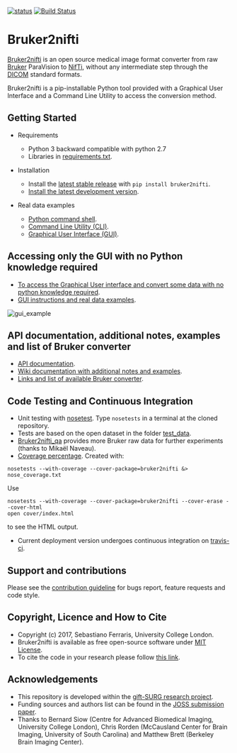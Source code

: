 [![status](http://joss.theoj.org/papers/2ee6a3a3b1a4d8df1633f601bf2b0ffe/status.svg)](http://joss.theoj.org/papers/2ee6a3a3b1a4d8df1633f601bf2b0ffe)
[![Build Status](https://travis-ci.org/SebastianoF/bruker2nifti.svg?branch=master)](https://travis-ci.org/SebastianoF/bruker2nifti)

# Bruker2nifti

[Bruker2nifti](https://github.com/SebastianoF/bruker2nifti) is an open source medical image format converter from raw [Bruker](http://imaging.mrc-cbu.cam.ac.uk/imaging/FormatBruker) 
ParaVision to [NifTi](https://nifti.nimh.nih.gov/nifti-1), without any intermediate step through the [DICOM](http://dicom.nema.org/standard.html) standard formats.

Bruker2nifti is a pip-installable Python tool provided with a Graphical User Interface and a Command Line Utility to access the conversion method.

## Getting Started
+ Requirements
    - Python 3 backward compatible with python 2.7
    - Libraries in [requirements.txt](https://github.com/SebastianoF/bruker2nifti/blob/master/requirements.txt).

+ Installation
    - Install the [latest stable release](https://github.com/SebastianoF/bruker2nifti/releases) with `pip install bruker2nifti`.
    - [Install the latest development version](https://github.com/SebastianoF/bruker2nifti/wiki/Installing-stable-version-and-development-version).

+ Real data examples
    - [Python command shell](https://github.com/SebastianoF/bruker2nifti/wiki/Example:-use-bruker2nifti-via-Python-command-shell).
    - [Command Line Utility (CLI)](https://github.com/SebastianoF/bruker2nifti/wiki/Example:-use-bruker2nifti-via-Command-Line-Utility).
    - [Graphical User Interface (GUI)](https://github.com/SebastianoF/bruker2nifti/wiki/Graphical-User-Interface-Examples).

## Accessing only the GUI with no Python knowledge required
+ [To access the Graphical User interface and convert some data with no python knowledge required](https://github.com/SebastianoF/bruker2nifti/wiki/Up-and-running-for-non-Python-developers).
+ [GUI instructions and real data examples](https://github.com/SebastianoF/bruker2nifti/wiki/Graphical-User-Interface-Examples).


![gui_example](https://github.com/SebastianoF/bruker2nifti/blob/master/screenshots/gui_version_101.jpg)

## API documentation, additional notes, examples and list of Bruker converter
+ [API documentation](http://bruker2nifti.readthedocs.io/en/latest/).
+ [Wiki documentation with additional notes and examples](https://github.com/SebastianoF/bruker2nifti/wiki).
+ [Links and list of available Bruker converter](https://github.com/SebastianoF/bruker2nifti/wiki/References).

## Code Testing and Continuous Integration

+ Unit testing with [nosetest](http://pythontesting.net/framework/nose/nose-introduction/). 
Type `nosetests` in a terminal at the cloned repository.
+ Tests are based on the open dataset in the folder 
[test_data](https://github.com/SebastianoF/bruker2nifti/tree/master/test_data).
+ [Bruker2nifti_qa](https://gitlab.com/naveau/bruker2nifti_qa/tree/master) provides more Bruker raw data for further experiments (thanks to Mikaël Naveau).
+ [Coverage percentage](https://github.com/SebastianoF/bruker2nifti/blob/master/nose_coverage.txt). Created with:
```
nosetests --with-coverage --cover-package=bruker2nifti &> nose_coverage.txt
```
Use
```
nosetests --with-coverage --cover-package=bruker2nifti --cover-erase --cover-html
open cover/index.html 
```
to see the HTML output.

+ Current deployment version undergoes continuous integration on [travis-ci](https://travis-ci.org/SebastianoF/bruker2nifti).

## Support and contributions
Please see the [contribution guideline](https://github.com/SebastianoF/bruker2nifti/blob/master/CONTRIBUTE.md) for bugs report,
feature requests and code style.

## Copyright, Licence and How to Cite 
+ Copyright (c) 2017, Sebastiano Ferraris, University College London.
+ Bruker2nifti is available as free open-source software under [MIT License](https://github.com/SebastianoF/bruker2nifti/blob/master/LICENCE.txt).
+ To cite the code in your research please follow [this link](http://joss.theoj.org/papers/2ee6a3a3b1a4d8df1633f601bf2b0ffe).

## Acknowledgements
+ This repository is developed within the [gift-SURG research project](http://www.gift-surg.ac.uk).
+ Funding sources and authors list can be found in the [JOSS submission paper](https://github.com/SebastianoF/bruker2nifti/blob/master/paper/paper.md). 
+ Thanks to 
Bernard Siow (Centre for Advanced Biomedical Imaging, University College London), 
Chris Rorden (McCausland Center for Brain Imaging, University of South Carolina) 
and 
Matthew Brett (Berkeley Brain Imaging Center).
 
